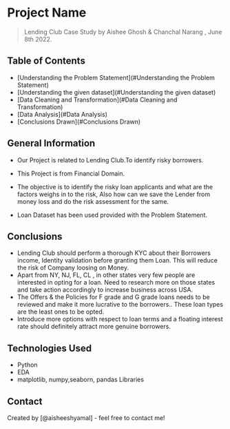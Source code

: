 # Project Name 
> Lending Club Case Study by Aishee Ghosh & Chanchal Narang , June 8th 2022.


## Table of Contents
* [Understanding the Problem Statement](#Understanding the Problem Statement)
* [Understanding the given dataset](#Understanding the given dataset)
* [Data Cleaning and Transformation](#Data Cleaning and Transformation)
* [Data Analysis](#Data Analysis)
* [Conclusions Drawn](#Conclusions Drawn)





<!-- You can include any other section that is pertinent to your problem -->

## General Information
- Our Project is related to Lending Club.To identify risky borrowers.
- This Project is from Financial Domain.
- The objective is to identify the risky loan applicants and what are the factors weighs in to the risk, Also how can we save the Lender from money loss and do the risk assessment for the same. 

- Loan Dataset has been used provided with the Problem Statement.

<!-- You don't have to answer all the questions - just the ones relevant to your project. -->

## Conclusions
- Lending Club should perform a thorough KYC about their Borrowers income, Identity validation before granting them Loan. This will reduce the risk of Company loosing on Money.
- Apart from NY, NJ, FL, CL , in other states very few people are interested in opting for a loan. Need to research more on those states and take action accordingly to increase business across USA.
- The Offers & the Policies for F grade and G grade loans needs to be reviewed and make it more lucrative to the borrowers.. These loan types are the least ones to be opted.
- Introduce more options with respect to loan terms and a floating interest rate should definitely attract more genuine borrowers.

<!-- You don't have to answer all the questions - just the ones relevant to your project. -->


## Technologies Used
- Python
- EDA
- matplotlib, numpy,seaborn, pandas Libraries

<!-- As the libraries versions keep on changing, it is recommended to mention the version of library used in this project -->


## Contact
Created by [@aisheeshyamal] - feel free to contact me!


<!-- Optional -->
<!-- ## License -->
<!-- This project is open source and available under the [... License](). -->

<!-- You don't have to include all sections - just the one's relevant to your project -->